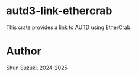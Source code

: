 # autd3-link-ethercrab

This crate provides a link to AUTD using [EtherCrab](https://github.com/ethercrab-rs/ethercrab).

# Author

Shun Suzuki, 2024-2025
